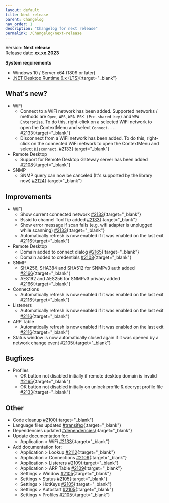 ```yaml
---
layout: default
title: Next release
parent: Changelog
nav_order: 1
description: "Changelog for next release"
permalink: /Changelog/next-release
---
```


Version: **Next release** <br />
Release date: **xx.xx.2023**

**System requirements**

- Windows 10 / Server x64 (1809 or later)
- [.NET Desktop Runtime 6.x (LTS)](https://dotnet.microsoft.com/download/dotnet/6.0){:target="\_blank"}

## What's new?
- WiFi
  - Connect to a WiFi network has been added. Supported networks / methods are `Open`, `WPS`, `WPA PSK (Pre-shared key)` and `WPA Enterprise`. To do this, right-click on a selected WiFi network to open the ContextMenu and select `Connect...`. [#2133](https://github.com/BornToBeRoot/NETworkManager/pull/2133){:target="\_blank"}
  - Disconnect from a WiFi network has been added. To do this, right-click on the connected WiFi network to open the ContextMenu and select `Disconnect`. [#2133](https://github.com/BornToBeRoot/NETworkManager/pull/2133){:target="\_blank"}
- Remote Desktop
  - Support for Remote Desktop Gateway server has been added [#2108](https://github.com/BornToBeRoot/NETworkManager/pull/2108){:target="\_blank"}
- SNMP
  - SNMP query can now be canceled (It's supported by the library now) [#2124](https://github.com/BornToBeRoot/NETworkManager/pull/2124){:target="\_blank"}
  
## Improvements
- WiFi
  - Show current connected network [#2133](https://github.com/BornToBeRoot/NETworkManager/pull/2133){:target="\_blank"}
  - Bssid to channel ToolTip added [#2133](https://github.com/BornToBeRoot/NETworkManager/pull/2133){:target="\_blank"}
  - Show error message if scan fails (e.g. wifi adapter is unplugged while scanning) [#2133](https://github.com/BornToBeRoot/NETworkManager/pull/2133){:target="\_blank"}
  - Automatically refresh is now enabled if it was enabled on the last exit [#2116](https://github.com/BornToBeRoot/NETworkManager/pull/2116){:target="\_blank"}
- Remote Desktop
  - Domain added to connect dialog [#2165](https://github.com/BornToBeRoot/NETworkManager/pull/2165){:target="\_blank"}
  - Domain added to credentials [#2108](https://github.com/BornToBeRoot/NETworkManager/pull/2108){:target="\_blank"}
- SNMP
  - SHA256, SHA384 and SHA512 for SNMPv3 auth added [#2166](https://github.com/BornToBeRoot/NETworkManager/pull/2166){:target="\_blank"}
  - AES192 and AES256 for SNMPv3 privacy added [#2166](https://github.com/BornToBeRoot/NETworkManager/pull/2166){:target="\_blank"}
- Connections
  - Automatically refresh is now enabled if it was enabled on the last exit [#2116](https://github.com/BornToBeRoot/NETworkManager/pull/2116){:target="\_blank"}
- Listeners
  - Automatically refresh is now enabled if it was enabled on the last exit [#2116](https://github.com/BornToBeRoot/NETworkManager/pull/2116){:target="\_blank"}
- ARP Table
  - Automatically refresh is now enabled if it was enabled on the last exit [#2116](https://github.com/BornToBeRoot/NETworkManager/pull/2116){:target="\_blank"}
- Status window is now automatically closed again if it was opened by a network change event [#2105](https://github.com/BornToBeRoot/NETworkManager/pull/2105){:target="\_blank"}

## Bugfixes
- Profiles
  - OK button not disabled initially if remote desktop domain is invalid [#2165](https://github.com/BornToBeRoot/NETworkManager/pull/2165){:target="\_blank"}
  - OK button not disabled initially on unlock profile & decrypt profile file [#2133](https://github.com/BornToBeRoot/NETworkManager/pull/2133){:target="\_blank"}

## Other
- Code cleanup [#2100](https://github.com/BornToBeRoot/NETworkManager/pull/2100){:target="\_blank"}
- Language files updated [#transifex](https://github.com/BornToBeRoot/NETworkManager/pulls?q=author%3Aapp%2Ftransifex-integration){:target="\_blank"}
- Dependencies updated [#dependencies](https://github.com/BornToBeRoot/NETworkManager/pulls?q=author%3Aapp%2Fdependabot){:target="\_blank"}
- Update documentation for:
  - Application > WiFi [#2133](https://github.com/BornToBeRoot/NETworkManager/pull/2133){:target="\_blank"}
- Add documentation for:
  - Application > Lookup [#2112](https://github.com/BornToBeRoot/NETworkManager/pull/2112){:target="\_blank"}
  - Application > Connections [#2109](https://github.com/BornToBeRoot/NETworkManager/pull/2109){:target="\_blank"}
  - Application > Listerers [#2109](https://github.com/BornToBeRoot/NETworkManager/pull/2109){:target="\_blank"}
  - Application > ARP Table [#2109](https://github.com/BornToBeRoot/NETworkManager/pull/2109){:target="\_blank"}
  - Settings > Window [#2105](https://github.com/BornToBeRoot/NETworkManager/pull/2105){:target="\_blank"}
  - Settings > Status [#2105](https://github.com/BornToBeRoot/NETworkManager/pull/2105){:target="\_blank"}
  - Settings > HotKeys [#2105](https://github.com/BornToBeRoot/NETworkManager/pull/2105){:target="\_blank"}
  - Settings > Autostart [#2105](https://github.com/BornToBeRoot/NETworkManager/pull/2105){:target="\_blank"}
  - Settings > Profiles [#2105](https://github.com/BornToBeRoot/NETworkManager/pull/2105){:target="\_blank"}
